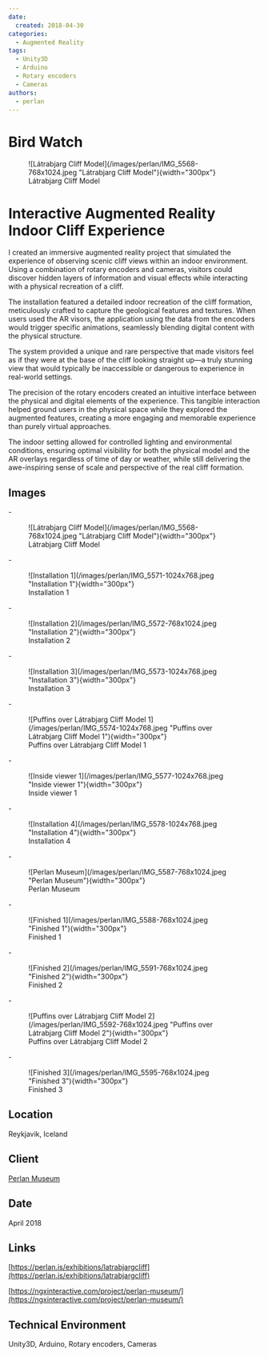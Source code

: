 ```yaml
---
date:
  created: 2018-04-30
categories:
  - Augmented Reality
tags:
  - Unity3D
  - Arduino
  - Rotary encoders
  - Cameras
authors:
  - perlan
---
```


# Bird Watch

<figure markdown> ![Látrabjarg Cliff Model](/images/perlan/IMG_5568-768x1024.jpeg "Látrabjarg Cliff Model"){width="300px"} <figcaption>Látrabjarg Cliff Model</figcaption></figure>

# Interactive Augmented Reality Indoor Cliff Experience

I created an immersive augmented reality project that simulated the experience of observing scenic cliff views within an indoor environment. Using a combination of rotary encoders and cameras, visitors could discover hidden layers of information and visual effects while interacting with a physical recreation of a cliff.

<!-- more -->

The installation featured a detailed indoor recreation of the cliff formation, meticulously crafted to capture the geological features and textures. When users used the AR visors, the application using the data from the encoders would trigger specific animations, seamlessly blending digital content with the physical structure.

The system provided a unique and rare perspective that made visitors feel as if they were at the base of the cliff looking straight up—a truly stunning view that would typically be inaccessible or dangerous to experience in real-world settings.

The precision of the rotary encoders created an intuitive interface between the physical and digital elements of the experience. This tangible interaction helped ground users in the physical space while they explored the augmented features, creating a more engaging and memorable experience than purely virtual approaches.

The indoor setting allowed for controlled lighting and environmental conditions, ensuring optimal visibility for both the physical model and the AR overlays regardless of time of day or weather, while still delivering the awe-inspiring sense of scale and perspective of the real cliff formation.

## Images

<div class="grid cards" markdown>
- <figure markdown> ![Látrabjarg Cliff Model](/images/perlan/IMG_5568-768x1024.jpeg "Látrabjarg Cliff Model"){width="300px"} <figcaption>Látrabjarg Cliff Model</figcaption></figure>
- <figure markdown> ![Installation 1](/images/perlan/IMG_5571-1024x768.jpeg "Installation 1"){width="300px"} <figcaption>Installation 1</figcaption></figure>
- <figure markdown> ![Installation 2](/images/perlan/IMG_5572-768x1024.jpeg "Installation 2"){width="300px"} <figcaption>Installation 2</figcaption></figure>
- <figure markdown> ![Installation 3](/images/perlan/IMG_5573-1024x768.jpeg "Installation 3"){width="300px"} <figcaption>Installation 3</figcaption></figure>
- <figure markdown> ![Puffins over Látrabjarg Cliff Model 1](/images/perlan/IMG_5574-1024x768.jpeg "Puffins over Látrabjarg Cliff Model 1"){width="300px"} <figcaption>Puffins over Látrabjarg Cliff Model 1</figcaption></figure>
- <figure markdown> ![Inside viewer 1](/images/perlan/IMG_5577-1024x768.jpeg "Inside viewer 1"){width="300px"} <figcaption>Inside viewer 1</figcaption></figure>
- <figure markdown> ![Installation 4](/images/perlan/IMG_5578-1024x768.jpeg "Installation 4"){width="300px"} <figcaption>Installation 4</figcaption></figure>
- <figure markdown> ![Perlan Museum](/images/perlan/IMG_5587-768x1024.jpeg "Perlan Museum"){width="300px"} <figcaption>Perlan Museum</figcaption></figure>
- <figure markdown> ![Finished 1](/images/perlan/IMG_5588-768x1024.jpeg "Finished 1"){width="300px"} <figcaption>Finished 1</figcaption></figure>
- <figure markdown> ![Finished 2](/images/perlan/IMG_5591-768x1024.jpeg "Finished 2"){width="300px"} <figcaption>Finished 2</figcaption></figure>
- <figure markdown> ![Puffins over Látrabjarg Cliff Model 2](/images/perlan/IMG_5592-768x1024.jpeg "Puffins over Látrabjarg Cliff Model 2"){width="300px"} <figcaption>Puffins over Látrabjarg Cliff Model 2</figcaption></figure>
- <figure markdown> ![Finished 3](/images/perlan/IMG_5595-768x1024.jpeg "Finished 3"){width="300px"} <figcaption>Finished 3</figcaption></figure>
</div>

## Location
Reykjavik, Iceland

## Client
[Perlan Museum](https://perlan.is)

## Date
April 2018

## Links
[https://perlan.is/exhibitions/latrabjargcliff](https://perlan.is/exhibitions/latrabjargcliff)

[https://ngxinteractive.com/project/perlan-museum/](https://ngxinteractive.com/project/perlan-museum/)

## Technical Environment
Unity3D, Arduino, Rotary encoders, Cameras
